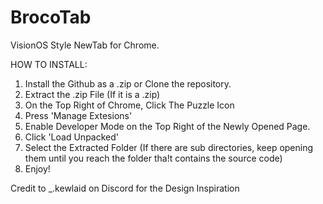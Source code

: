 # BrocoTab
VisionOS Style NewTab for Chrome.

HOW TO INSTALL:
1. Install the Github as a .zip or Clone the repository.
2. Extract the .zip File (If it is a .zip)
3. On the Top Right of Chrome, Click The Puzzle Icon
4. Press 'Manage Extesions'
5. Enable Developer Mode on the Top Right of the Newly Opened Page.
6. Click 'Load Unpacked'
7. Select the Extracted Folder (If there are sub directories, keep opening them until you reach the folder tha!t contains the source code)
8. Enjoy!

Credit to _.kewlaid on Discord for the Design Inspiration
